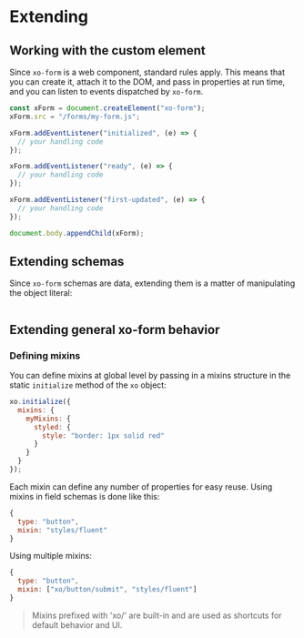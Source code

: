 # Extending

## Working with the custom element

Since `xo-form` is a web component, standard rules apply. This means that you can create it, attach it to the DOM, and pass in properties at run time, and you can listen to events dispatched by `xo-form`.

```js
const xForm = document.createElement("xo-form");
xForm.src = "/forms/my-form.js";

xForm.addEventListener("initialized", (e) => {
  // your handling code
});

xForm.addEventListener("ready", (e) => {
  // your handling code
});

xForm.addEventListener("first-updated", (e) => {
  // your handling code
});

document.body.appendChild(xForm);
```

## Extending schemas

Since `xo-form` schemas are data, extending them is a matter of manipulating the object literal:

```js

```

## Extending general xo-form behavior

### Defining mixins

You can define mixins at global level by passing in a mixins structure in the static `initialize` method of the `xo` object:

```js
xo.initialize({
  mixins: {
    myMixins: {
      styled: {
        style: "border: 1px solid red"
      }
    }
  }
});
```

Each mixin can define any number of properties for easy reuse. Using mixins in field schemas is done like this:

```js
{
  type: "button",
  mixin: "styles/fluent"
}
```

Using multiple mixins:

```js
{
  type: "button",
  mixin: ["xo/button/submit", "styles/fluent"]
}
```

> Mixins prefixed with 'xo/' are built-in and are used as shortcuts for default behavior and UI.

